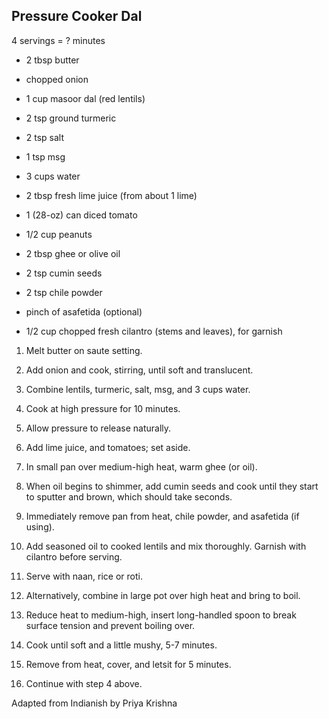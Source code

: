## Pressure Cooker Dal

4 servings = ? minutes

* 2 tbsp butter
* chopped onion
* 1 cup masoor dal (red lentils)
* 2 tsp ground turmeric
* 2 tsp salt
* 1 tsp msg
* 3 cups water
* 2 tbsp fresh lime juice (from about 1 lime)
* 1 (28-oz) can diced tomato
* 1/2 cup peanuts

* 2 tbsp ghee or olive oil
* 2 tsp cumin seeds
* 2 tsp chile powder
* pinch of asafetida (optional)
* 1/2 cup chopped fresh cilantro (stems and leaves), for garnish

1. Melt butter on saute setting.
2. Add onion and cook, stirring, until soft and translucent.
3. Combine lentils, turmeric, salt, msg, and 3 cups water.
4. Cook at high pressure for 10 minutes.
5. Allow pressure to release naturally.
6. Add lime juice, and tomatoes; set aside.
5. In small pan over medium-high heat, warm ghee (or oil).
6. When oil begins to shimmer, add cumin seeds and cook until they start to sputter and brown, which should take seconds.
7. Immediately remove pan from heat, chile powder, and asafetida (if using).
8. Add seasoned oil to cooked lentils and mix thoroughly. Garnish with cilantro before serving.
9. Serve with naan, rice or roti.

1. Alternatively, combine in large pot over high heat and bring to boil.
2. Reduce heat to medium-high, insert long-handled spoon to break surface tension and prevent boiling over.
3. Cook until soft and a little mushy, 5-7 minutes.
4. Remove from heat, cover, and letsit for 5 minutes.
5. Continue with step 4 above.

Adapted from Indianish by Priya Krishna
